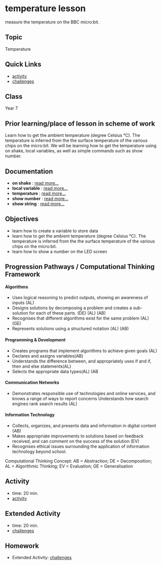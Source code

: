 # temperature lesson

measure the temperature on the BBC micro:bit.

## Topic

Temperature

## Quick Links

* [activity](/lessons/temperature/activity)
* [challenges](/lessons/temperature/challenges)

## Class

Year 7

## Prior learning/place of lesson in scheme of work

Learn how to get the ambient temperature (degree Celsius °C). The temperature is inferred from the the surface temperature of the various chips on the micro:bit. We will be learning how to get the temperature using on shake, local variables, as well as simple commands such as show number.

## Documentation

* **on shake** : [read more...](/reference/input/on-gesture)
* **local variable** : [read more...](/reference/variables/var)
* **temperature** : [read more...](/reference/input/temperature)
* **show number** : [read more...](/reference/basic/show-number)
* **show string** : [read more...](/reference/basic/show-string)

## Objectives

* learn how to create a variable to store data
* learn how to get the ambient temperature (degree Celsius °C). The temperature is inferred from the the surface temperature of the various chips on the micro:bit.
* learn how to show a number on the LED screen

## Progression Pathways / Computational Thinking Framework

#### Algorithms

*  Uses logical reasoning to predict  outputs, showing an awareness of inputs (AL)
*  Designs solutions  by decomposing a problem and creates a sub-solution for each of these parts. (DE) (AL) (AB)
* Recognises that different algorithms exist for the same problem (AL) (GE)
* Represents solutions using a structured notation (AL) (AB)

#### Programming & Development

* Creates programs that implement algorithms to achieve given goals (AL)
*  Declares and assigns variables(AB)
* Understands the difference between, and appropriately uses if and if, then and else statements(AL)
* Selects the appropriate data types(AL) (AB

#### Communication Networks

* Demonstrates responsible use of technologies and online services, and knows a range of ways to report concerns Understands how search engines rank search results (AL)

#### Information Technology

* Collects, organizes, and presents data and information in digital content (AB)
* Makes appropriate improvements to solutions based on feedback received, and can comment on the success of the solution (EV)
* Recognises ethical issues surrounding the application of information technology beyond school.

Computational Thinking Concept: AB = Abstraction; DE = Decomposition; AL = Algorithmic Thinking; EV = Evaluation; GE = Generalisation

## Activity

* time: 20 min.
* [activity](/lessons/temperature/activity)

## Extended Activity

* time: 20 min.
* [challenges](/lessons/temperature/challenges)

## Homework

* Extended Activity: [challenges](/lessons/temperature/challenges)

